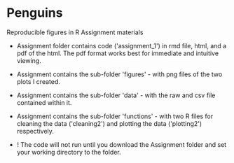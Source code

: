 # Penguins
Reproducible figures in R Assignment materials 

- Assignment folder contains code ('assignment_1') in rmd file, html, and a pdf of the html. The pdf format works best for immediate and intuitive viewing.
- Assignment contains the sub-folder 'figures' - with png files of the two plots I created.
- Assignment contains the sub-folder 'data' - with the raw and csv file contained within it.
- Assignment contains the sub-folder 'functions' - with two R files for cleaning the data ('cleaning2') and plotting the data ('plotting2') respectively.

- ! The code will not run until you download the Assignment folder and set your working directory to the folder.
